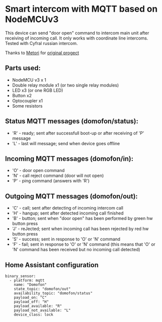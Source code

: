 # Smart intercom with MQTT based on NodeMCUv3

This device can send "door open" command to intercom main unit after receiving of incoming call. It only works with coordinate line intercoms. Tested with Cyfral russian intercom.

Thanks to [Metori](https://github.com/Metori) for [original progect](https://github.com/Metori/mqtt_domofon)

## Parts used:
* NodeMCU v3 x 1
* Double relay module x1 (or two single relay modules)
* LED x3 (or one RGB LED)
* Button x2
* Optocoupler x1
* Some resistors

## Status MQTT messages (domofon/status):
* 'R' - ready; sent after successfull boot-up or after receiving of 'P' message
* 'L' - last will message; send when device goes offline

## Incoming MQTT messages (domofon/in):
* 'O' - door open command
* 'N' - call reject command (door will not open)
* 'P' - ping command (answers with 'R')

## Outgoing MQTT messages (domofon/out):
* 'C' - call; sent after detecting of incoming intercom call
* 'H' - hangup; sent after detected incoming call finished
* 'B' - button; sent when "door open" has been performed by green hw button press
* 'J' - reJected; sent when incoming call has been rejected by red hw button press
* 'S' - success; sent in response to 'O' or 'N' command
* 'F' - fail; sent in response to 'O' or 'N' command (this means that 'O' or 'N' command has been received but no incoming call detected)

## Home Assistant configuration
```
binary_sensor:
  - platform: mqtt
    name: "Domofon"
    state_topic: "domofon/out"
    availability_topic: "domofon/status"
    payload_on: "C"
    payload_off: "H"
    payload_available: "R"
    payload_not_available: "L"
    device_class: lock
```
